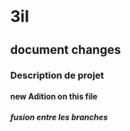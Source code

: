 # 3il
## document changes 
### Description de projet
#### new Adition on this file 
##### fusion entre les branches 
